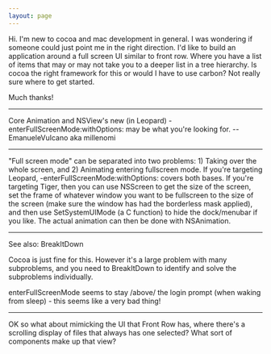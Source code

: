 ```yaml
---
layout: page
---
```


Hi.  I'm new to cocoa and mac development in general.  I was wondering if someone could just point me in the right direction.
I'd like to build an application around a full screen UI similar to front row.  Where you have a list of items that may or may not take you to a deeper list in a tree hierarchy. Is cocoa the right framework for this or would I have to use carbon? Not really sure where to get started.

Much thanks!

----

Core Animation and NSView's new (in Leopard) -enterFullScreenMode:withOptions: may be what you're looking for. -- EmanueleVulcano aka millenomi

----

"Full screen mode" can be separated into two problems: 1) Taking over the whole screen, and 2) Animating entering fullscreen mode.  If you're targeting Leopard, -enterFullScreenMode:withOptions: covers both bases.  If you're targeting Tiger, then you can use NSScreen to get the size of the screen, set the frame of whatever window you want to be fullscreen to the size of the screen (make sure the window has had the borderless mask applied), and then use SetSystemUIMode (a C function) to hide the dock/menubar if you like.  The actual animation can then be done with NSAnimation.

----
See also: BreakItDown

Cocoa is just fine for this. However it's a large problem with many subproblems, and you need to BreakItDown to identify and solve the subproblems individually.

enterFullScreenMode seems to stay /above/ the login prompt (when waking from sleep) - this seems like a very bad thing!

----

OK so what about mimicking the UI that Front Row has, where there's a scrolling display of files that always has one selected?  What sort of components make up that view?
